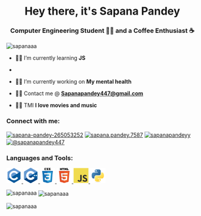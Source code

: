 <h1 align="center">Hey there, it's Sapana Pandey</h1>
<h3 align="center">Computer Engineering Student 👩‍💻 and a Coffee Enthusiast ☕</h3>

<p align="left"> <img src="https://komarev.com/ghpvc/?username=sapanaaa&label=Profile%20views&color=0e75b6&style=flat" alt="sapanaaa" /> </p>



- 🕵️‍♀️ I’m currently learning **JS**
- 
- 🕵️‍♀️ I’m currently working on **My mental health**

- 🕵️‍♀️ Contact me @ **Sapanapandey447@gmail.com**

- 🕵️‍♀️ TMI **I love movies and music**

<h3 align="left">Connect with me:</h3>
<p align="left">
<a href="https://linkedin.com/in/sapana-pandey-265053252" target="blank"><img align="center" src="https://raw.githubusercontent.com/rahuldkjain/github-profile-readme-generator/master/src/images/icons/Social/linked-in-alt.svg" alt="sapana-pandey-265053252" height="30" width="40" /></a>
<a href="https://fb.com/sapana.pandey.7587" target="blank"><img align="center" src="https://raw.githubusercontent.com/rahuldkjain/github-profile-readme-generator/master/src/images/icons/Social/facebook.svg" alt="sapana.pandey.7587" height="30" width="40" /></a>
<a href="https://instagram.com/sapanapandeyy" target="blank"><img align="center" src="https://raw.githubusercontent.com/rahuldkjain/github-profile-readme-generator/master/src/images/icons/Social/instagram.svg" alt="sapanapandeyy" height="30" width="40" /></a>
<a href="https://medium.com/@sapanapandey447" target="blank"><img align="center" src="https://raw.githubusercontent.com/rahuldkjain/github-profile-readme-generator/master/src/images/icons/Social/medium.svg" alt="@sapanapandey447" height="30" width="40" /></a>
</p>

<h3 align="left">Languages and Tools:</h3>
<p align="left"> <a href="https://www.cprogramming.com/" target="_blank" rel="noreferrer"> <img src="https://raw.githubusercontent.com/devicons/devicon/master/icons/c/c-original.svg" alt="c" width="40" height="40"/> </a> <a href="https://www.w3schools.com/cpp/" target="_blank" rel="noreferrer"> <img src="https://raw.githubusercontent.com/devicons/devicon/master/icons/cplusplus/cplusplus-original.svg" alt="cplusplus" width="40" height="40"/> </a> <a href="https://www.w3schools.com/css/" target="_blank" rel="noreferrer"> <img src="https://raw.githubusercontent.com/devicons/devicon/master/icons/css3/css3-original-wordmark.svg" alt="css3" width="40" height="40"/> </a> <a href="https://www.w3.org/html/" target="_blank" rel="noreferrer"> <img src="https://raw.githubusercontent.com/devicons/devicon/master/icons/html5/html5-original-wordmark.svg" alt="html5" width="40" height="40"/> </a> <a href="https://developer.mozilla.org/en-US/docs/Web/JavaScript" target="_blank" rel="noreferrer"> <img src="https://raw.githubusercontent.com/devicons/devicon/master/icons/javascript/javascript-original.svg" alt="javascript" width="40" height="40"/> </a> <a href="https://www.python.org" target="_blank" rel="noreferrer"> <img src="https://raw.githubusercontent.com/devicons/devicon/master/icons/python/python-original.svg" alt="python" width="40" height="40"/> </a> </p>

<p><img align="left" src="https://github-readme-stats.vercel.app/api/top-langs?username=sapanaaa&show_icons=true&locale=en&layout=compact" alt="sapanaaa" /></p>

<p>&nbsp;<img align="center" src="https://github-readme-stats.vercel.app/api?username=sapanaaa&show_icons=true&locale=en" alt="sapanaaa" /></p>

<p><img align="center" src="https://github-readme-streak-stats.herokuapp.com/?user=sapanaaa&" alt="sapanaaa" /></p>
